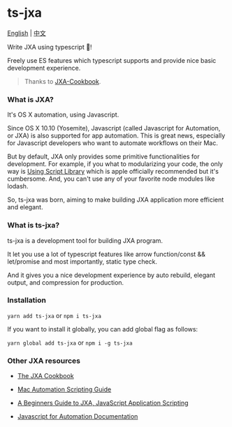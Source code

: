 
# ts-jxa
[English](./docs/en.md) | [中文](./docs/cn.md)

Write JXA using typescript 🚀! 

Freely use ES features which typescript supports and provide nice basic development experience.

> Thanks to [JXA-Cookbook](https://github.com/JXA-Cookbook/JXA-Cookbook/wiki/Importing-Scripts).


### What is JXA?
It's OS X automation, using Javascript.

Since OS X 10.10 (Yosemite), Javascript (called Javascript for Automation, or JXA) is also supported for app automation. This is great news, especially for Javascript developers who want to automate workflows on their Mac.

But by default, JXA only provides some primitive functionalities for development. For example, if you what to modularizing your code, the only way is [Using Script Library](https://developer.apple.com/library/archive/documentation/LanguagesUtilities/Conceptual/MacAutomationScriptingGuide/UseScriptLibraries.html#//apple_ref/doc/uid/TP40016239-CH36-SW1) which is apple officially recommended but it's cumbersome. And, you can't use any of your favorite node modules like lodash.

So, ts-jxa was born, aiming to make building JXA application more efficient and elegant.

### What is ts-jxa?
ts-jxa is a development tool for building JXA program.

It let you use a lot of typescript features like arrow function/const && let/promise and most importantly, static type check.

And it gives you a nice development experience by auto rebuild, elegant output, and compression for production.

### Installation
`yarn add ts-jxa` or `npm i ts-jxa`

If you want to install it globally, you can add global flag as follows:

`yarn global add ts-jxa` or `npm i -g ts-jxa`

### Other JXA resources
* [The JXA Cookbook](https://github.com/JXA-Cookbook/JXA-Cookbook/wiki#table-of-contents)

* [Mac Automation Scripting Guide](https://developer.apple.com/library/archive/documentation/LanguagesUtilities/Conceptual/MacAutomationScriptingGuide/index.html#//apple_ref/doc/uid/TP40016239-CH56-SW1)

* [A Beginners Guide to JXA, JavaScript Application Scripting](https://computers.tutsplus.com/tutorials/a-beginners-guide-to-javascript-application-scripting-jxa--cms-27171)

* [Javascript for Automation Documentation](https://developer.apple.com/library/archive/releasenotes/InterapplicationCommunication/RN-JavaScriptForAutomation/Articles/OSX10-11.html#//apple_ref/doc/uid/TP40014508-CH110-SW1)